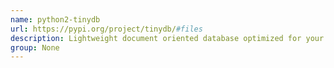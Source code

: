 ```yaml
---
name: python2-tinydb
url: https://pypi.org/project/tinydb/#files
description: Lightweight document oriented database optimized for your happiness.
group: None
---
```


